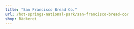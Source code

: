 ```yaml
---
title: "San Francisco Bread Co."
url: /hot-springs-national-park/san-francisco-bread-co/
shop: Bäckerei
---
```


